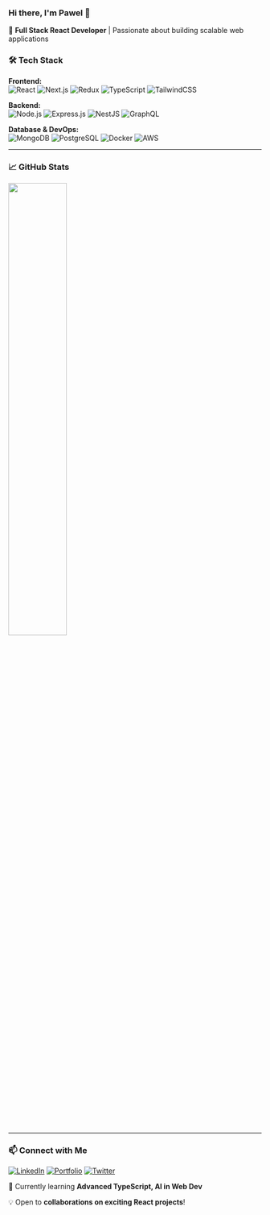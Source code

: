 ### Hi there, I'm Pawel 👋

🚀 **Full Stack React Developer** | Passionate about building scalable web applications


### 🛠 Tech Stack

**Frontend:**  
![React](https://img.shields.io/badge/React-61DAFB?style=for-the-badge&logo=react&logoColor=black)
![Next.js](https://img.shields.io/badge/Next.js-000000?style=for-the-badge&logo=nextdotjs&logoColor=white)
![Redux](https://img.shields.io/badge/Redux-764ABC?style=for-the-badge&logo=redux&logoColor=white)
![TypeScript](https://img.shields.io/badge/TypeScript-3178C6?style=for-the-badge&logo=typescript&logoColor=white)
![TailwindCSS](https://img.shields.io/badge/TailwindCSS-38B2AC?style=for-the-badge&logo=tailwind-css&logoColor=white)

**Backend:**  
![Node.js](https://img.shields.io/badge/Node.js-339933?style=for-the-badge&logo=nodedotjs&logoColor=white)
![Express.js](https://img.shields.io/badge/Express.js-000000?style=for-the-badge&logo=express&logoColor=white)
![NestJS](https://img.shields.io/badge/NestJS-E0234E?style=for-the-badge&logo=nestjs&logoColor=white)
![GraphQL](https://img.shields.io/badge/GraphQL-E10098?style=for-the-badge&logo=graphql&logoColor=white)

**Database & DevOps:**  
![MongoDB](https://img.shields.io/badge/MongoDB-47A248?style=for-the-badge&logo=mongodb&logoColor=white)
![PostgreSQL](https://img.shields.io/badge/PostgreSQL-316192?style=for-the-badge&logo=postgresql&logoColor=white)
![Docker](https://img.shields.io/badge/Docker-2496ED?style=for-the-badge&logo=docker&logoColor=white)
![AWS](https://img.shields.io/badge/AWS-232F3E?style=for-the-badge&logo=amazon-aws&logoColor=white)

---

### 📈 GitHub Stats

<img align="center" src="https://github-readme-stats.vercel.app/api?username=PaulC0de&show_icons=true&theme=react" width="48%" />

---

### 📫 Connect with Me

[![LinkedIn](https://img.shields.io/badge/LinkedIn-0A66C2?style=for-the-badge&logo=linkedin&logoColor=white)](https://www.linkedin.com/in/YourProfile)
[![Portfolio](https://img.shields.io/badge/Portfolio-000000?style=for-the-badge&logo=react&logoColor=white)](https://yourportfolio.com)
[![Twitter](https://img.shields.io/badge/Twitter-1DA1F2?style=for-the-badge&logo=twitter&logoColor=white)](https://twitter.com/YourHandle)

🌱 Currently learning **Advanced TypeScript, AI in Web Dev**


💡 Open to **collaborations on exciting React projects**!
